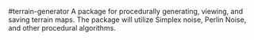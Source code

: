 #terrain-generator
A package for procedurally generating, viewing, and saving terrain maps. The package will utilize Simplex noise, Perlin Noise, and other procedural algorithms.